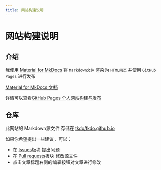 ```yaml
---
title: 网站构建说明
---
```


# 网站构建说明

## 介绍

我使用 [Material for MkDocs](https://github.com/squidfunk/mkdocs-material) 将 `Markdown文件` 渲染为 `HTML网页` 并使用 `GitHub Pages` 进行发布

[Material for MkDocs 文档](https://squidfunk.github.io/mkdocs-material/)

详情可以查看[GitHub Pages 个人网站构建与发布](https://www.bilibili.com/video/BV1hL4y1w72r)

## 仓库

此网站的 Markdown源文件 存储在 [tkdo/tkdo.github.io](https://github.com/tkdo/tkdo.github.io)

如果你希望提出一些建议，可以：

- 在 [Issues](https://github.com/tkdo/yang-xijie.github.io/issues)板块 提出问题
- 在 [Pull requests](https://github.com/tkdo/yang-xijie.github.io/pulls)板块 修改源文件
- 点击文章标题右侧的编辑按钮对文章进行修改
